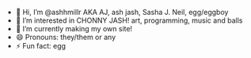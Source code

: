 - 👋 Hi, I’m @ashhmillr AKA AJ, ash jash, Sasha J. Neil, egg/eggboy
- 👀 I’m interested in CHONNY JASH! art, programming, music and balls
- 🌱 I’m currently making my own site!
- 😄 Pronouns: they/them or any
- ⚡ Fun fact: egg
